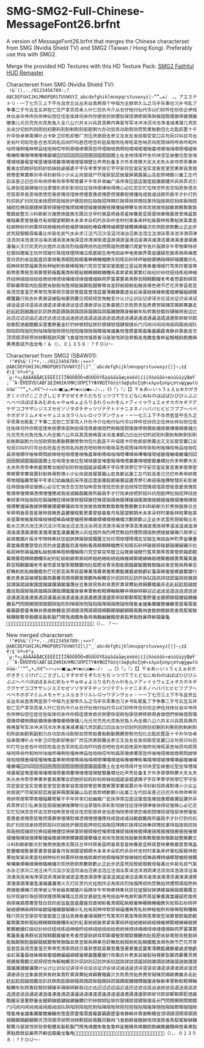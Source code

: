 # SMG-SMG2-Full-Chinese-MessageFont26.brfnt
A version of MessageFont26.brfnt that merges the Chinese characterset from SMG (Nvidia Shield TV) and SMG2 (Taiwan / Hong Kong). Preferably use this with SMG2.

Merge the provided HD Textures with this HD Texture Pack: [SMG2 Faithful HUD Remaster](https://www.youtube.com/watch?v=_TBhu-NfrX0)

Characterset from SMG (Nvidia Shield TV):<br />
``` !&'(),-./0123456789:;?ABCDEFGHIJKLMNOPQRSTUVWXYZ_abcdefghiklmnopqrstuvwxyz|—“”…★♪　、。アエステトリ・一丁七万三上下不与且世丘业丛东丝丢两丧个中临为主丽举久么之乌乎乐乘也习乡书乱了争事二于亏云互五井些亡交产享京亮亲人什仁仅仇今介从仓仔他付仙代令以们仰件任份仿企伊伐休伙会伞伟传伤伴伸似但位住佐佑体何余作你使依侦侧便俗保信俩修俯俱倒候借假偎做停健偶傲傻像儿元兄充先光克免兔入全八公六共关兴兵其具典内再冒写军冰冲决况冷冻净准减凑凝几凭凯出击分切划列则刚创初删利别到制刺刻前剧剩力办功加务动助努劲劳势勇勉勒包化北匙匠匿十千升华协卓单南博卟占卡卧卫印危却卷厂厉压厌原厨去参又及友反发叔取受变口古句另只叫召可台史右叶司叹吃各合吉吊同名后向吓吗吞否吧含听启吴吸吹吼呀呃呆告呐员呜呢周味呵呼命咋和咔咕咚咦咧咯咻咿品哇哈响哎哔哟哥哦哧哪哭哲哼唔唧唬商啊啦喂喊喏喔喘喜喷喽嗡嗨嗬嗯嘎嘘嘛嘞嘣嘭嘴嘻嘿噗噜噢器嚯囚四回因团园困围固国图圆圈土在圭地场圾坏坐坑块坚坠坡垂垃型垒埃埋城域基堀堂堆堡堵塌塔塞填境墙增墟墩壁壮声壳处备复夕外多夜够大天太夫失头夹夺奇奈奏奔套奥女奶她好如妈妙妨妹始姿威婆子字存孝季学孩它宇守安完宏宙定宝实宠客宣室宫害家容宽宿寂寄密寒寞察对寺寻封射将小少尖尘尚尝就尸尽尾尿屁层居屋屏屑展属山岛岩崇崎巅川巢工左巧巨巫差己已巴币布帅师希帘帝带帮常幕干平年并幸幽广床序库应底店废度庭康廊建开异弃弄式引弘弟张弦弱弹强归当录彗形彦彩影彻往征径待很律徐得微心必忆忍忘忙忪快念怀态怎怕思急怪总恐恢恩恭息恶悄悉悠您悬悲情惊惜惨想惺意愚感愧愿慌慎慕慰憾懂戏成我或战房所扇手才扑打扔托扣执扩扫扰找承技把抓投抛抢护报抱担拉拍拖招拜拥拦拨择拯拼拽拾拿持指按挑挖挡挥振捎捏捕损捡换捣据捷掉掌排探接控推掷揉揍提插援搞搬摇摸撞操擦攀支收改攻放故效敌敏救教敢散敦敬数敲整文斗料断新方施旁旅旋族无既日旦早时昊昌明昏易星映春是显晃晋晓晕晚晨普景晴晶暂暖暗暴更曾替最月有朋服望朝期木未本术朵机朽杀杂杆杏材村束条来杯松板极林枚果枯架某柔查柱柳柿标栏树栗样核根格桃桥桩梅梦梯械检棒森棵椅植椰楚楼概模横橇次欢欣欧欲款歉止正此步武死段毁毅母每毒比毕毙毛民气水永求江汪汽沉沙没沮河油治沼泉法泡泣注泪泳泵泽洁洋洒洞津活流测浑浩浪浮浴海消涌涡涨淋淘深混添清渊渐渡温游湖源溜滑滔滚满滨滩漂漆漏演漠漫潜潮激瀑瀚火灭灯灰灵灼灾炮炸点炼烁烈烛烟烤烦热焰然照熔熟燃爆爪爬爱爷爸片版牌牙牛牢物牵特状狂狠狱猪猫王玩环现玻珍珠班球理琪璃瓜瓶甚甜生用甩田由甲电男画界畏留疆疑疙疲疼病痒痛瘩登白百的皮监盔盘目直相看真眠眩眺眼着睁睛睡瞄瞧矢知矩石砂砖砰破砸硬确碌碍碎碰碾磨示礼祝神祥祭禁福离秀秋种秘积称移稀程稍穴究穷空穿突窒窗窟立竖站竞竟章童竭端竹笃笑符第笼等筋筒答策筱签简算管箭箱篇簧类粉粗粘粮精糊糕糖糟系紊索紧紫累繁红级纪纱纷纹纽线练组绅细终经绑绒结绕绘给绝统继绩续绳维绿缘缝缠缩缺网罗罢罩置美羡群翁翔翱翻耀老考者而耍耐耕耳耶聊聋聚聪肉肚股肥肯胁胆背胜胡能脑脚脸腿臀臂自至舒般舰舱船艘良艰色艳节芒花芳芽苗若苦英茂范茎茧茫茶草荒荡荣荷莎莫获菅菇菜营落蓝蔓薄藏藤蘑虚虫虹虽蛋蛙蛛蜂蜘蜜蜡蜷蝙蝠蝴蝶螺蟹蠢行街衣补表衷袋被裂裕裹西要见观规视觉角触言计认讨让训议记讲讶许论设访证识诉译试诚话诞该详语误说请诺读课谁调谈谊谎谓谢谬谷豆象豪貌贝负败质贪贴贵费贺贼赌赏赐赖赛赢走赶起趁超越趣足趴跃跌跑距跟路跳践跷跺踏踢踩踪蹊蹦蹭蹲身躲躺车轨转轰轻载较辅输辨辰边辻达迅过迈迎运近返还这进远连迫迷迸迹追退送适逃逆选透逐途通逝速造遇遍道遗遥邀那邪邮邻郎部都配酒酱酷醒采里重野量金钉钓钟钢钥钻铁铃银铺锁错键锻镜长门闪闭问闲间闹闻阀阁阅阔队阱阳阴阵阻陀附陆降限陛除陨险陪陷隆随隐隔障隧难雄集雨雪雳雷需震霉露霸霹青静非靠面音页顶项顺须顿预领频颗题颜风飘飞食餐饱饵饿首香马驱驶驾骄验骨骰高鬼魔鱼鲁鲜鲨鳐鳗鸥鹅鹿麻黄黑鼎鼠齐齿龙龟！＆（），０１３５８：？ＦＯＵ～```

Characterset from SMG2 (SB4W01):<br />
``` !"#$%&'()*+,-./0123456789:;<=>?@ABCDEFGHIJKLMNOPQRSTUVWXYZ[\]^_`abcdefghijklmnopqrstuvwxyz{|}~¡¢£¥¦§¨©ª«®°±´µ·º»¿ÀÁÂÃÄÅÆÇÈÉÊËÌÍÎÏÑÒÓÔÕÖ×ØÙÚÛÜÝßàáâãäåæçèéêëìíîïñòóôõö÷øùúûüýÿŒœŸ˙;΄΅Ά·ΈΉΊΌΎΏΐΑΒΓΔΕΖΗΘΙΚΛΜΝΞΟΠΡΣΤΥΦΧΨΩΪΫάέήίΰαβγδεζηθικλμνξοπρςστυφχψωϊϋόύώ‘’“”„•…※€™←↑→↓∞∴■□▲△▼▽◆◇○◎●★☆♪♭、。《》「」『』【】〒ぁあぃいぅうぇえぉおかがきぎくぐけげこごさざしじすずせぜそぞただちぢっつづてでとどなにぬねのはばぱひびぴふぶぷへべぺほぼぽまみむめもゃやゅゆょよらりるれろゎわをんァアィイゥウェエォオカガキギクグケゲコゴサザシジスズセゼソゾタダチヂッツヅテデトドナニヌネノハバパヒビピフブプヘベペホボポマミムメモャヤュユョヨラリルレロヮワヲンヴヵヶ・ー一七三上下不与世丟並中主久之乎乖乘也乾亂了予事二互些亡交享亮人什仇今介仕他付仙代令以仲件任份仿企伍休伙伴似但位低住佑体何作你佩佳使來依便係促俐俗保信俱倉個倍們倒候借假偉做停側偶偷備傢傲傳傷傾像儲允元兄充先光免兒兔入內全兩八公共兵其具冊再冒冰冷准凍凱凸凹出分切列初別利刪到制刷刺刻則前剛剩副割力功加助努勁勇動務勝勞勢勿包化匙區千升協南卡印危即卻原厲去又叉反取受叢口古句另只叫叭叮可台右吃各合吉同名向吞否吧吩吱吵吸呀呆告呢周味呵呼命和咐咖咦咬咻品哇哈哎員哥哦哪哼唆唉啊問啟啡啥啦啪喂善喘喚喜單喲嗎嗚嗡嗨嗯嗶嘖嘛嘩嘴嘻噁噓器噬嚇嚐嚴囉四回因困圈國圍園圓圖團土在地圾坐坡垃型城域基堂堆堡報場塊塔塞塵境增壁壓壘壞壯外多夠夢大天太夫失奇奈奉奔套奧奪女她好如妙妳始姐姬姿威媽子字存季孩學它宇守安完宙定客宮害家宿寄密寒察實寧寨寫寶封射將尋對導小少尖尚就居屋展屬山岩島嶄巡巢工左巧巨巫差己已巴布希帝帥席帶常帽幅幕幣幫平年幸幻幼幽幾庇床序底店度座庫庭廊廠廣延建弄弊引弟弱張強彈彎彗形彩影彼往待很後得從復微心必忘忙快念忽怎怒怕怖思急怪恆恐恢息恰悅悍您悶情惑惜惡想愉意愛感愧慈態慎慘慢慣憐憑憤憶懂應成我戒或戰戲戴房所扁扇手才打找承技把抓投抖抗抱抵押拉拍招拜拭拯拳拼拿持指按挑挖振捕捲捻掃掉掌排掘探接控推提插揚換握揮援損搖搗搜搞搬搶摧摸撐撞撥撲撿擅擇擊擋操擔據擠擲擴擺擾攀攝收改攻放故效救敗教敢散敬整敵數文料斜新斷方於旁旅旋族日旦早昇明昏易昔星是時晃晚景晶暈暖暗暫更書曾替最會月有服望朝期木未本朵材村東板林枚果枯某染查栗根格案桿條梭梯棍棒森植楚楣極榮構樂標模樣樹機檔次歉歐歡止正此步武歪死殼毀每比毛氣水氾求汎池汪決沉沒沙河油治沼法泡注泳洞活流浪浮海消淨深混清減渡港游湖準溜溪溫滅滋滑滴滾滿漂漏漠漿潔潛澤激濫瀑灑灘灣火灰炫炮炸為烈烤焚無焰然煙照煩熔熱燃燒營爆爍爪爬爭父爺爽爾牆片版牙牢物特牽狀狂狙狹猜猴獄獎獨獲王玩珍現球理瑪環瓦甘甜生用田由甲町界留畢畫異當痛瘋癢登發白百的皮盛盡盤目直相盼看真眼睏睛瞄瞧矢知矩石砂砰破砸碎碟碧碰確礙礦示社祐祝神祭禍福禮私秘租移稀程稍種稱穩穴究空穿突窄窟立站竟章端競竹笈笑第等答算管箭箱節範篇簡簧粗精糕糖糟系紀約紅紋紙級索紫紹終組結絕給統經綠維綿緊緒線緣縱總繫繼續置罵羅美羞群習翔翻翼耀老考者而耍耳聖聚聞聲聽肉肚股肥肯胃背胞能脫腦腳膩膽臀臉臨自臭至致與興舉舌舒舞航舵船艘艙艦色芒花若苦英草莊菇華萬落著蒙蓋蕉薦藍藏蘑處號虧虹蚤蛋蜂蜜螢螺蟲蟹蠻行衝衣表衷袋被裡製襲西要覆見規視親覺覽觀角解觸言計訊訓託記訪許訴試話該詳誌認誕誤說誰調談請論諾謎謝謹證識議護讀變讓讚谷豆象貌貝負財貪責貯貴貸費貼資賴賽贈贏赤走赴起趁超越趕趣足跑跟跡路跳踏踢踩蹟蹤蹲蹴躍身躲車軍軟較輕輝輪輸轉辛辣辦辨辭迎近返迷追退送逃透逐途這通速造逢連進遇遊運遍過道達違遙遠選遺邀邁還邊那邪部郵都鄰配重野量金銀銅錄錯鍵鎚鏡鑰鑽長門閃閉開間闊闖關阱阻陀附降限除陪陰陷陽隊隔隕際隨險隱隻雀雄集雕雖雙離難雪雲電需震霉霸霹靂靈青靜非靠面鞦韆音頂頃順須預頑領頭頻顆願顛顧顫顯風飄飛食飽餅餓餘首香馬馭駕駛騎驕驗驚骨骰體高髮鬆鬍鬥鬧鬼魂魔魚魯鳥鳴鵝鹹麗麵麼黃黏黑點鼓鼻齊齡龍龐龜！（），．？～･```

New merged characterset:<br />
``` !"#$%&'()*+,-./0123456789:;<=>?@ABCDEFGHIJKLMNOPQRSTUVWXYZ[\]^_`abcdefghijklmnopqrstuvwxyz{|}~¡¢£¥¦§¨©ª«®°±´µ·º»¿ÀÁÂÃÄÅÆÇÈÉÊËÌÍÎÏÑÒÓÔÕÖ×ØÙÚÛÜÝßàáâãäåæçèéêëìíîïñòóôõö÷øùúûüýÿŒœŸ˙;΄΅Ά·ΈΉΊΌΎΏΐΑΒΓΔΕΖΗΘΙΚΛΜΝΞΟΠΡΣΤΥΦΧΨΩΪΫάέήίΰαβγδεζηθικλμνξοπρςστυφχψωϊϋόύώ—‘’“”„•…※€™←↑→↓∞∴■□▲△▼▽◆◇○◎●★☆♪♭　、。《》「」『』【】〒ぁあぃいぅうぇえぉおかがきぎくぐけげこごさざしじすずせぜそぞただちぢっつづてでとどなにぬねのはばぱひびぴふぶぷへべぺほぼぽまみむめもゃやゅゆょよらりるれろゎわをんァアィイゥウェエォオカガキギクグケゲコゴサザシジスズセゼソゾタダチヂッツヅテデトドナニヌネノハバパヒビピフブプヘベペホボポマミムメモャヤュユョヨラリルレロヮワヲンヴヵヶ・ー一丁七万三上下不与且世丘业丛东丝丟丢两並丧个中临为主丽举久么之乌乎乐乖乘也习乡书乱乾亂了予争事二于亏云互五井些亡交产享京亮亲人什仁仅仇今介从仓仔仕他付仙代令以们仰仲件任份仿企伊伍伐休伙会伞伟传伤伴伸似但位低住佐佑体何余作你佩佳使來依侦侧便係促俐俗保信俩修俯俱倉個倍們倒候借假偉偎做停健側偶偷備傢傲傳傷傻傾像儲儿允元兄充先光克免兒兔入內全兩八公六共关兴兵其具典内冊再冒写军冰冲决况冷冻净准凍减凑凝几凭凯凱凸凹出击分切划列则刚创初删別利刪别到制刷刺刻則前剛剧剩副割力办功加务动助努劲劳势勁勇勉勒動務勝勞勢勿包化北匙匠匿區十千升华协卓協单南博卟占卡卧卫印危即却卷卻厂厉压厌原厨厲去参又叉及友反发叔取受变叢口古句另只叫召叭叮可台史右叶司叹吃各合吉吊同名后向吓吗吞否吧吩含听启吱吴吵吸吹吼呀呃呆告呐员呜呢周味呵呼命咋和咐咔咕咖咚咦咧咬咯咻咿品哇哈响哎哔哟員哥哦哧哪哭哲哼唆唉唔唧唬商啊問啟啡啥啦啪喂善喊喏喔喘喚喜單喲喷喽嗎嗚嗡嗨嗬嗯嗶嘎嘖嘘嘛嘞嘣嘩嘭嘴嘻嘿噁噓噗噜噢器噬嚇嚐嚯嚴囉囚四回因团园困围固国图圆圈國圍園圓圖團土在圭地场圾坏坐坑块坚坠坡垂垃型垒埃埋城域基堀堂堆堡報場堵塊塌塔塞填塵境墙增墟墩壁壓壘壞壮壯声壳处备复夕外多夜够夠夢大天太夫失头夹夺奇奈奉奏奔套奥奧奪女奶她好如妈妙妨妳妹始姐姬姿威婆媽子字存孝季学孩學它宇守安完宏宙定宝实宠客宣室宫宮害家容宽宿寂寄密寒寞察實寧寨寫寶对寺寻封射将將尋對導小少尖尘尚尝就尸尽尾尿屁层居屋屏屑展属屬山岛岩島崇崎嶄巅川巡巢工左巧巨巫差己已巴币布帅师希帘帝帥带席帮帶常帽幅幕幣幫干平年并幸幻幼幽幾广庇床序库应底店废度座庫庭康廊廠廣延建开异弃弄弊式引弘弟张弦弱張強弹强彈彎归当录彗形彦彩影彻彼往征径待很律後徐得從復微心必忆忍忘忙忪快念忽怀态怎怒怕怖思急怪总恆恐恢恩恭息恰恶悄悅悉悍悠您悬悲悶情惊惑惜惡惨想惺愉意愚愛感愧愿慈態慌慎慕慘慢慣慰憐憑憤憶憾懂應戏成我戒或战戰戲戴房所扁扇手才扑打扔托扣执扩扫扰找承技把抓投抖抗抛抢护报抱抵押担拉拍拖招拜拥拦拨择拭拯拳拼拽拾拿持指按挑挖挡挥振捎捏捕损捡换捣据捲捷捻掃掉掌排掘探接控推掷揉揍提插揚換握揮援損搖搗搜搞搬搶摇摧摸撐撞撥撲撿擅擇擊擋操擔據擠擦擲擴擺擾攀攝支收改攻放故效敌敏救敗教敢散敦敬数敲整敵數文斗料斜断新斷方於施旁旅旋族无既日旦早时昇昊昌明昏易昔星映春是显時晃晋晓晕晚晨普景晴晶暂暈暖暗暫暴更書曾替最會月有朋服望朝期木未本术朵机朽杀杂杆杏材村束条来杯東松板极林枚果枯架某染柔查柱柳柿标栏树栗样核根格桃案桥桩桿梅條梦梭梯械检棍棒森棵椅植椰楚楣極楼概榮構樂標模樣横樹橇機檔次欢欣欧欲款歉歐歡止正此步武歪死段殼毀毁毅母每毒比毕毙毛民气氣水永氾求汎江池汪決汽沉沒沙没沮河油治沼泉法泡泣注泪泳泵泽洁洋洒洞津活流测浑浩浪浮浴海消涌涡涨淋淘淨深混添清渊渐減渡温港游湖源準溜溪溫滅滋滑滔滚满滨滩滴滾滿漂漆漏演漠漫漿潔潛潜潮澤激濫瀑瀚灑灘灣火灭灯灰灵灼灾炫炮炸点為炼烁烈烛烟烤烦热焚無焰然煙照煩熔熟熱燃燒營爆爍爪爬爭爱父爷爸爺爽爾牆片版牌牙牛牢物牵特牽状狀狂狙狠狱狹猜猪猫猴獄獎獨獲王玩环现玻珍珠班現球理琪瑪璃環瓜瓦瓶甘甚甜生用甩田由甲电男町画界畏留畢畫異當疆疑疙疲疼病痒痛瘋瘩癢登發白百的皮监盔盘盛盡盤目直相盼看真眠眩眺眼着睁睏睛睡瞄瞧矢知矩石砂砖砰破砸硬确碌碍碎碟碧碰確碾磨礙礦示礼社祐祝神祥祭禁禍福禮离秀私秋种秘租积称移稀程稍種稱穩穴究穷空穿突窄窒窗窟立竖站竞竟章童竭端競竹笃笈笑符第笼等筋筒答策筱签简算管箭箱節範篇簡簧类粉粗粘粮精糊糕糖糟系紀約紅紊紋紙級索紧紫累紹終組結絕給統經綠維綿緊緒線緣縱總繁繫繼續红级纪纱纷纹纽线练组绅细终经绑绒结绕绘给绝统继绩续绳维绿缘缝缠缩缺网罗罢罩置罵羅美羞羡群翁習翔翱翻翼耀老考者而耍耐耕耳耶聊聋聖聚聞聪聲聽肉肚股肥肯胁胃胆背胜胞胡能脑脚脫脸腦腳腿膩膽臀臂臉臨自臭至致與興舉舌舒舞航般舰舱舵船艘艙艦良艰色艳节芒花芳芽苗若苦英茂范茎茧茫茶草荒荡荣荷莊莎莫获菅菇菜華营萬落著蒙蓋蓝蔓蕉薄薦藍藏藤蘑處虚號虧虫虹虽蚤蛋蛙蛛蜂蜘蜜蜡蜷蝙蝠蝴蝶螢螺蟲蟹蠢蠻行街衝衣补表衷袋被裂裕裡裹製襲西要覆見規視親覺覽觀见观规视觉角解触觸言計訊訓託記訪許訴試話該詳誌認誕誤說誰調談請論諾謎謝謹證識議護讀變讓讚计认讨让训议记讲讶许论设访证识诉译试诚话诞该详语误说请诺读课谁调谈谊谎谓谢谬谷豆象豪貌貝負財貪責貯貴貸費貼資賴賽贈贏贝负败质贪贴贵费贺贼赌赏赐赖赛赢赤走赴赶起趁超越趕趣足趴跃跌跑距跟跡路跳践跷跺踏踢踩踪蹊蹟蹤蹦蹭蹲蹴躍身躲躺車軍軟較輕輝輪輸轉车轨转轰轻载较辅输辛辣辦辨辭辰边辻达迅过迈迎运近返还这进远连迫迷迸迹追退送适逃逆选透逐途這通逝速造逢連進遇遊運遍過道達違遗遙遠遥選遺邀邁還邊那邪邮邻郎部郵都鄰配酒酱酷醒采里重野量金銀銅錄錯鍵鎚鏡鑰鑽钉钓钟钢钥钻铁铃银铺锁错键锻镜長长門閃閉開間闊闖關门闪闭问闲间闹闻阀阁阅阔队阱阳阴阵阻陀附陆降限陛除陨险陪陰陷陽隆隊随隐隔隕際障隧隨險隱隻难雀雄集雕雖雙離難雨雪雲雳雷電需震霉露霸霹靂靈青静靜非靠面鞦韆音頂頃順須預頑領頭頻顆願顛顧顫顯页顶项顺须顿预领频颗题颜風飄风飘飛飞食飽餅餐餓餘饱饵饿首香馬馭駕駛騎驕驗驚马驱驶驾骄验骨骰體高髮鬆鬍鬥鬧鬼魂魔魚魯鱼鲁鲜鲨鳐鳗鳥鳴鵝鸥鹅鹹鹿麗麵麻麼黃黄黏黑點鼎鼓鼠鼻齊齐齡齿龍龐龙龜龟！＆（），．０１３５８：？ＦＯＵ～･```
